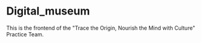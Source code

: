 # Digital_museum
This is the frontend of the "Trace the Origin, Nourish the Mind with Culture" Practice Team.
